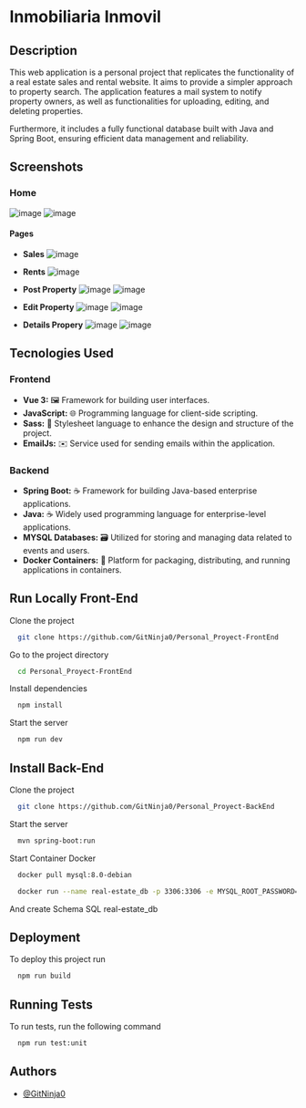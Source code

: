 # Inmobiliaria Inmovil

## Description
This web application is a personal project that replicates the functionality of a real estate sales and rental website. It aims to provide a simpler approach to property search. The application features a mail system to notify property owners, as well as functionalities for uploading, editing, and deleting properties.

Furthermore, it includes a fully functional database built with Java and Spring Boot, ensuring efficient data management and reliability.


## Screenshots

### Home
![image](https://github.com/GitNinja0/Personal_Proyect-FrontEnd/assets/146742892/140d074d-8de0-4f44-bfb4-977f5d81e784)
![image](https://github.com/GitNinja0/Personal_Proyect-FrontEnd/assets/146742892/821f3d62-6347-4af9-bab0-c4f36bacf4d0)

#### Pages

- **Sales**
![image](https://github.com/GitNinja0/Personal_Proyect-FrontEnd/assets/146742892/8665ccc5-782d-480c-9357-2518fe06d988)

- **Rents**
![image](https://github.com/GitNinja0/Personal_Proyect-FrontEnd/assets/146742892/6b370f61-9407-439f-a117-d08f6131a279)

- **Post Property**
![image](https://github.com/GitNinja0/Personal_Proyect-FrontEnd/assets/146742892/9619389b-7f21-4d26-948c-92579663bceb)
![image](https://github.com/GitNinja0/Personal_Proyect-FrontEnd/assets/146742892/f0663c12-0330-43eb-89c4-0b96304ff452)

- **Edit Property**
![image](https://github.com/GitNinja0/Personal_Proyect-FrontEnd/assets/146742892/872baec7-7ecf-4065-8b0e-2f8dd3ae0bfc)
![image](https://github.com/GitNinja0/Personal_Proyect-FrontEnd/assets/146742892/38f00c76-18d1-436f-ad5a-18a40d8a53ae)

- **Details Propery**
![image](https://github.com/GitNinja0/Personal_Proyect-FrontEnd/assets/146742892/d8d07c04-5a1a-4d10-828e-bfd61ef25ca1)
![image](https://github.com/GitNinja0/Personal_Proyect-FrontEnd/assets/146742892/3f5aea2e-1e7b-486c-aa5a-92b819747839)

## Tecnologies Used

### Frontend

- **Vue 3:** 🖼️ Framework for building user interfaces.
- **JavaScript:** 🌐 Programming language for client-side scripting.
- **Sass:** 🎨 Stylesheet language to enhance the design and structure of the project.
- **EmailJs:** ✉️ Service used for sending emails within the application.

### Backend

- **Spring Boot:** ☕ Framework for building Java-based enterprise applications.
- **Java:** ☕ Widely used programming language for enterprise-level applications.
- **MYSQL Databases:** 🗃️ Utilized for storing and managing data related to events and users.
- **Docker Containers:** 🐳 Platform for packaging, distributing, and running applications in containers.

## Run Locally Front-End

Clone the project

```bash
  git clone https://github.com/GitNinja0/Personal_Proyect-FrontEnd
```

Go to the project directory

```bash
  cd Personal_Proyect-FrontEnd
```

Install dependencies

```bash
  npm install
```

Start the server

```bash
  npm run dev
```

## Install Back-End 

Clone the project

```bash
  git clone https://github.com/GitNinja0/Personal_Proyect-BackEnd
```
Start the server
```bash
  mvn spring-boot:run
```
Start Container Docker
```bash
  docker pull mysql:8.0-debian
```
```bash
  docker run --name real-estate_db -p 3306:3306 -e MYSQL_ROOT_PASSWORD=password -d mysql:8.0-debian
```
And create Schema SQL real-estate_db



## Deployment

To deploy this project run

```bash
  npm run build
```


## Running Tests

To run tests, run the following command

```bash
  npm run test:unit
```


## Authors

- [@GitNinja0](https://github.com/GitNinja0)




